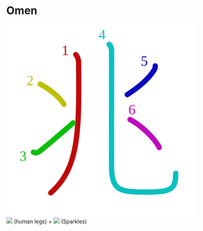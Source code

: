 # Omen
![兆](../kanji-colorize/5146.svg)
![](http://www.kanjidamage.com/assets/radsmall/legshuman-d58839ec9798b807fb95062f7da66b4ee58fb10476d6569ec60319caa7be69ff.jpg) (human legs) + ![](http://www.kanjidamage.com/assets/radsmall/sparkle-5f2a74a6c3163a76e5ec7a2d9ec669148c9c4b12b141fb309458a683c36aa0dd.jpg) (Sparkles)